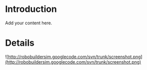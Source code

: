 # Introduction #

Add your content here.


# Details #

![http://robobuildersim.googlecode.com/svn/trunk/screenshot.png](http://robobuildersim.googlecode.com/svn/trunk/screenshot.png)